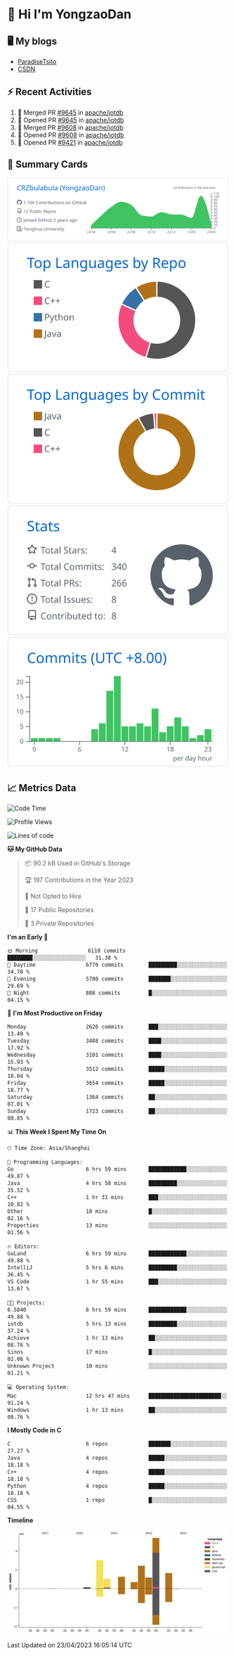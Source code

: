 # 👋 Hi I'm YongzaoDan

## 🖥 My blogs
  + [ParadiseTsito](https://www.paradisetsito.love/)
  + [CSDN](https://blog.csdn.net/CRZbulabula?type=blog)

## ⚡ Recent Activities
<!--START_SECTION:activity-->
1. 🎉 Merged PR [#9645](https://github.com/apache/iotdb/pull/9645) in [apache/iotdb](https://github.com/apache/iotdb)
2. 💪 Opened PR [#9645](https://github.com/apache/iotdb/pull/9645) in [apache/iotdb](https://github.com/apache/iotdb)
3. 🎉 Merged PR [#9608](https://github.com/apache/iotdb/pull/9608) in [apache/iotdb](https://github.com/apache/iotdb)
4. 💪 Opened PR [#9608](https://github.com/apache/iotdb/pull/9608) in [apache/iotdb](https://github.com/apache/iotdb)
5. 💪 Opened PR [#9421](https://github.com/apache/iotdb/pull/9421) in [apache/iotdb](https://github.com/apache/iotdb)
<!--END_SECTION:activity-->

## 🎑 Summary Cards

[![](https://raw.githubusercontent.com/CRZbulabula/CRZbulabula/main/profile-summary-card-output/github/0-profile-details.svg)](https://github.com/vn7n24fzkq/github-profile-summary-cards)
[![](https://raw.githubusercontent.com/CRZbulabula/CRZbulabula/main/profile-summary-card-output/github/1-repos-per-language.svg)](https://github.com/vn7n24fzkq/github-profile-summary-cards) [![](https://raw.githubusercontent.com/CRZbulabula/CRZbulabula/main/profile-summary-card-output/github/2-most-commit-language.svg)](https://github.com/vn7n24fzkq/github-profile-summary-cards)
[![](https://raw.githubusercontent.com/CRZbulabula/CRZbulabula/main/profile-summary-card-output/github/3-stats.svg)](https://github.com/vn7n24fzkq/github-profile-summary-cards) [![](https://raw.githubusercontent.com/CRZbulabula/CRZbulabula/main/profile-summary-card-output/github/4-productive-time.svg)](https://github.com/vn7n24fzkq/github-profile-summary-cards)

## 📈 Metrics Data

<!--START_SECTION:waka-->
![Code Time](http://img.shields.io/badge/Code%20Time-76%20hrs%2026%20mins-blue)

![Profile Views](http://img.shields.io/badge/Profile%20Views-0-blue)

![Lines of code](https://img.shields.io/badge/From%20Hello%20World%20I%27ve%20Written-16.8%20million%20lines%20of%20code-blue)

**🐱 My GitHub Data** 

> 📦 90.2 kB Used in GitHub's Storage 
 > 
> 🏆 197 Contributions in the Year 2023
 > 
> 🚫 Not Opted to Hire
 > 
> 📜 17 Public Repositories 
 > 
> 🔑 3 Private Repositories 
 > 
**I'm an Early 🐤** 

```text
🌞 Morning                6110 commits        ████████░░░░░░░░░░░░░░░░░   31.38 % 
🌆 Daytime                6770 commits        █████████░░░░░░░░░░░░░░░░   34.78 % 
🌃 Evening                5780 commits        ███████░░░░░░░░░░░░░░░░░░   29.69 % 
🌙 Night                  808 commits         █░░░░░░░░░░░░░░░░░░░░░░░░   04.15 % 
```
📅 **I'm Most Productive on Friday** 

```text
Monday                   2626 commits        ███░░░░░░░░░░░░░░░░░░░░░░   13.49 % 
Tuesday                  3488 commits        ████░░░░░░░░░░░░░░░░░░░░░   17.92 % 
Wednesday                3101 commits        ████░░░░░░░░░░░░░░░░░░░░░   15.93 % 
Thursday                 3512 commits        █████░░░░░░░░░░░░░░░░░░░░   18.04 % 
Friday                   3654 commits        █████░░░░░░░░░░░░░░░░░░░░   18.77 % 
Saturday                 1364 commits        ██░░░░░░░░░░░░░░░░░░░░░░░   07.01 % 
Sunday                   1723 commits        ██░░░░░░░░░░░░░░░░░░░░░░░   08.85 % 
```


📊 **This Week I Spent My Time On** 

```text
🕑︎ Time Zone: Asia/Shanghai

💬 Programming Languages: 
Go                       6 hrs 59 mins       ████████████░░░░░░░░░░░░░   49.87 % 
Java                     4 hrs 58 mins       █████████░░░░░░░░░░░░░░░░   35.52 % 
C++                      1 hr 31 mins        ███░░░░░░░░░░░░░░░░░░░░░░   10.82 % 
Other                    18 mins             █░░░░░░░░░░░░░░░░░░░░░░░░   02.16 % 
Properties               13 mins             ░░░░░░░░░░░░░░░░░░░░░░░░░   01.56 % 

🔥 Editors: 
GoLand                   6 hrs 59 mins       ████████████░░░░░░░░░░░░░   49.88 % 
IntelliJ                 5 hrs 6 mins        █████████░░░░░░░░░░░░░░░░   36.45 % 
VS Code                  1 hr 55 mins        ███░░░░░░░░░░░░░░░░░░░░░░   13.67 % 

🐱‍💻 Projects: 
6.5840                   6 hrs 59 mins       ████████████░░░░░░░░░░░░░   49.88 % 
iotdb                    5 hrs 13 mins       █████████░░░░░░░░░░░░░░░░   37.24 % 
Achieve                  1 hr 13 mins        ██░░░░░░░░░░░░░░░░░░░░░░░   08.76 % 
Sinos                    17 mins             █░░░░░░░░░░░░░░░░░░░░░░░░   02.06 % 
Unknown Project          10 mins             ░░░░░░░░░░░░░░░░░░░░░░░░░   01.21 % 

💻 Operating System: 
Mac                      12 hrs 47 mins      ███████████████████████░░   91.24 % 
Windows                  1 hr 13 mins        ██░░░░░░░░░░░░░░░░░░░░░░░   08.76 % 
```

**I Mostly Code in C** 

```text
C                        6 repos             ███████░░░░░░░░░░░░░░░░░░   27.27 % 
Java                     4 repos             █████░░░░░░░░░░░░░░░░░░░░   18.18 % 
C++                      4 repos             █████░░░░░░░░░░░░░░░░░░░░   18.18 % 
Python                   4 repos             █████░░░░░░░░░░░░░░░░░░░░   18.18 % 
CSS                      1 repo              █░░░░░░░░░░░░░░░░░░░░░░░░   04.55 % 
```



**Timeline**

![Lines of Code chart](https://raw.githubusercontent.com/CRZbulabula/CRZbulabula/main/assets/bar_graph.png)


 Last Updated on 23/04/2023 16:05:14 UTC
<!--END_SECTION:waka-->

